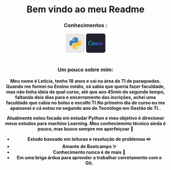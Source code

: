 <!DOCTYPE html PUBLIC "-//W3C//DTD XHTML 1.0 Transitional//EN" "http://www.w3.org/TR/xhtml1/DTD/xhtml1-transitional.dtd">
<html lang="pt-br">
<head>
    <meta name="description" content="Read me Leticia Costa">
  <meta name="keywords" content="Python,machine learning,estudand, desenvolvimento">  
</head>
<body>
  <header>
    <h1> Bem vindo ao meu Readme </h1>
    <h3><b> Conhecimentos :</h3>
      <div align="center">
      <img alt="Python" height="60" width="Width" src="https://github.com/gui-bus/TechIcons/blob/main/Light/Python.svg">
      <img alt="Canva" height="60" width="Width" src="https://github.com/gui-bus/TechIcons/blob/main/Dark/Canva.svg">
</div>
      <br> 
    <h3> Um pouco sobre mim:  </h3>
    <p> Meu nome é Leticia, tenho 18 anos e cai na área de TI de paraquedas.<br>
    Quando me formei no Ensino médio, só sabia que queria fazer faculdade, mas não tinha ideia de qual curso, até que aos 45min do segundo tempo,
    faltando dois dias para o encerramento das incrições, achei uma faculdade que cabia no bolso e escolhi TI.No primeiro dia de curso eu me apaixonei e cá estou no segundo ano do Tecnólogo em Gestão de TI.. <br>
     </p>
    <p>
    Atualmente estou focada em estudar Python e meu objetivo é direcionar meus estudos para machine Learning. Meu conheciemnto técnico ainda é pouco, mas busco sempre me aperfeiçoar &#128170; </p>
    <ul>
      <li>Estudo baseado em leituras e resolução de problemas 	&#9999;&#65039; </li>
      <li> Amante de Bootcamps 	&#10024; </li>
      <li>Conhecimento nunca é de mais  &#128214; </li>
      <li> Em uma briga árdua para aprender a trabalhar corretamente com o Git. </li>
    </ul>
      

      
    
                      
  </header>








  
</body>

</html>
